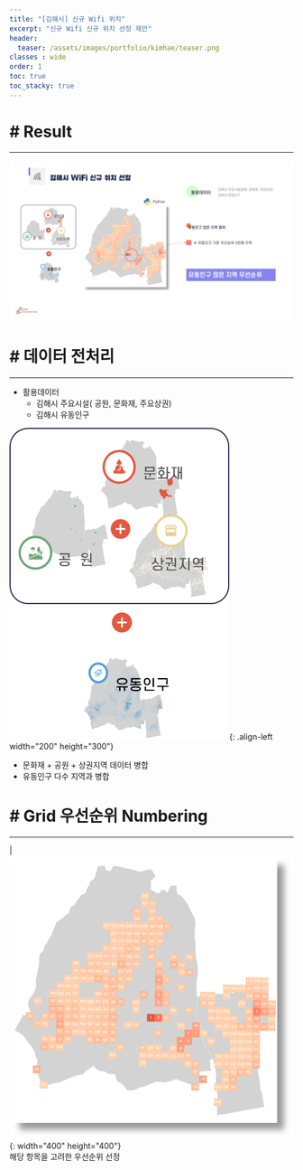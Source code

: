```yaml
---
title: "[김해시] 신규 Wifi 위치"
excerpt: "신규 Wifi 신규 위치 선정 제안"
header:
  teaser: /assets/images/portfolio/kimhae/teaser.png
classes : wide
order: 1
toc: true
toc_stacky: true
---
```


# # Result
---

![foo](/assets/images/portfolio/kimhae/result.png)

# # 데이터 전처리
---
- 활용데이터
    - 김해시 주요시설( 공원, 문화재, 주요상권)
    - 김해시 유동인구

![merge](/assets/images/portfolio/kimhae/merge.png){: .align-left width="200" height="300"}

- 문화재 + 공원 + 상권지역 데이터 병합   
- 유동인구 다수 지역과 병합   

# # Grid 우선순위 Numbering
---
|
![merge](/assets/images/portfolio/kimhae/teaser.png){: width="400" height="400"}   
해당 항목을 고려한 우선순위 선정
